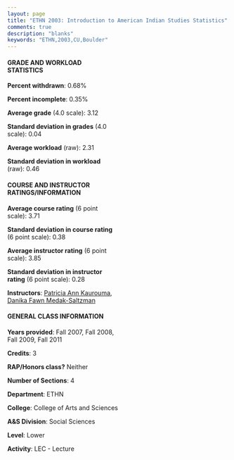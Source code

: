 ```yaml
---
layout: page
title: "ETHN 2003: Introduction to American Indian Studies Statistics"
comments: true
description: "blanks"
keywords: "ETHN,2003,CU,Boulder"
---
```

<head>
<script src="https://ajax.googleapis.com/ajax/libs/jquery/2.1.3/jquery.min.js"></script>
<script src="https://dl.dropboxusercontent.com/s/pc42nxpaw1ea4o9/highcharts.js?dl=0"></script>
<!-- <script src="../assets/js/highcharts.js"></script> -->
<style type="text/css">@font-face {
	font-family: "Bebas Neue";
	src: url(https://www.filehosting.org/file/details/544349/BebasNeue Regular.otf) format("opentype");
	}
	h1.Bebas { 
		font-family: "Bebas Neue", Verdana, Tahoma;
	}
</style>
</head>
<body>
	<div id="container" style="float: right; width: 45%; height: 88%; margin-left: 2.5%; margin-right: 2.5%;"></div>
	<script language="JavaScript">
		$(document).ready(function() {
		var chart = {type: 'column'};
		var title = {text: 'Grade Distribution'};
		var xAxis = {categories: ['A','B','C','D','F'],crosshair: true};
		var yAxis = {min: 0,title: {text: 'Percentage'}};
		var tooltip = {headerFormat: '<center><b><span style="font-size:20px">{point.key}</span></b></center>',
		               pointFormat: '<td style="padding:0"><b>{point.y:.1f}%</b></td>',
		               footerFormat: '</table>',shared: true,useHTML: true};
		var plotOptions = {column: {pointPadding: 0.0,borderWidth: 0}};  
		var credits = {enabled: false};var series= [{name: 'Percent',data: [36.1,46.51,13.26,1.66,2.47,]}];
		var json = {};
		json.chart = chart;
		json.title = title;
		json.tooltip = tooltip;
		json.xAxis = xAxis;
		json.yAxis = yAxis;  
		json.series = series;
		json.plotOptions = plotOptions;  
		json.credits = credits;
		$('#container').highcharts(json);
	});
	</script>
</body>
			   
#### GRADE AND WORKLOAD STATISTICS

**Percent withdrawn**: 0.68%

**Percent incomplete**: 0.35%

**Average grade** (4.0 scale): 3.12

**Standard deviation in grades** (4.0 scale): 0.04

**Average workload** (raw): 2.31

**Standard deviation in workload** (raw): 0.46

#### COURSE AND INSTRUCTOR RATINGS/INFORMATION

**Average course rating** (6 point scale): 3.71

**Standard deviation in course rating** (6 point scale): 0.38

**Average instructor rating** (6 point scale): 3.85

**Standard deviation in instructor rating** (6 point scale): 0.28

**Instructors**: <a href='../../instructors/Patricia_Ann_Kaurouma'>Patricia Ann Kaurouma</a>, <a href='../../instructors/Danika_Fawn_Medak-Saltzman'>Danika Fawn Medak-Saltzman</a>

#### GENERAL CLASS INFORMATION

**Years provided**: Fall 2007, Fall 2008, Fall 2009, Fall 2011

**Credits**: 3

**RAP/Honors class?** Neither

**Number of Sections**: 4

**Department**: ETHN

**College**: College of Arts and Sciences

**A&S Division**: Social Sciences

**Level**: Lower

**Activity**: LEC - Lecture
